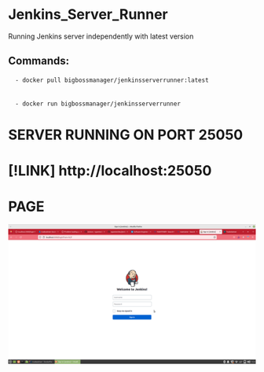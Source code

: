 # Jenkins_Server_Runner
 
 Running  Jenkins server independently with latest version

 ## Commands: 
 
      - docker pull bigbossmanager/jenkinsserverrunner:latest
    
   
      - docker run bigbossmanager/jenkinsserverrunner
    
    
  # SERVER RUNNING ON PORT 25050
  # [!LINK] http://localhost:25050
  
  # PAGE
  
  ![Screenshot 2022-10-22 at 5 08 54 PM](JENKINS.png)


